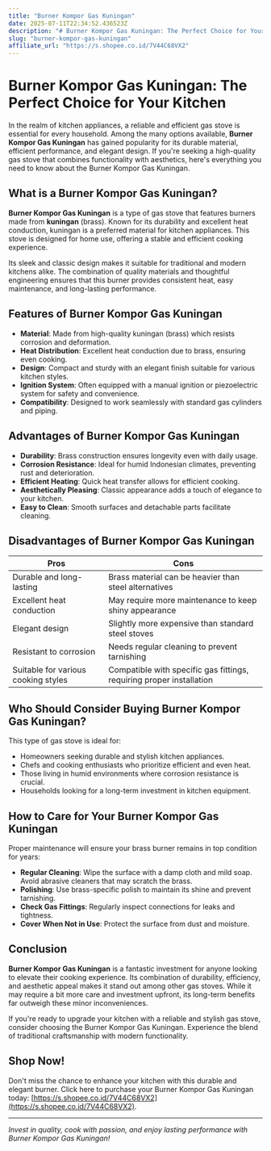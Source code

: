 ```yaml
---
title: "Burner Kompor Gas Kuningan"
date: 2025-07-11T22:34:52.436523Z
description: "# Burner Kompor Gas Kuningan: The Perfect Choice for Your Kitchen..."
slug: "burner-kompor-gas-kuningan"
affiliate_url: "https://s.shopee.co.id/7V44C68VX2"
---
```

# Burner Kompor Gas Kuningan: The Perfect Choice for Your Kitchen

In the realm of kitchen appliances, a reliable and efficient gas stove is essential for every household. Among the many options available, **Burner Kompor Gas Kuningan** has gained popularity for its durable material, efficient performance, and elegant design. If you're seeking a high-quality gas stove that combines functionality with aesthetics, here's everything you need to know about the Burner Kompor Gas Kuningan.

## What is a Burner Kompor Gas Kuningan?

**Burner Kompor Gas Kuningan** is a type of gas stove that features burners made from **kuningan** (brass). Known for its durability and excellent heat conduction, kuningan is a preferred material for kitchen appliances. This stove is designed for home use, offering a stable and efficient cooking experience.

Its sleek and classic design makes it suitable for traditional and modern kitchens alike. The combination of quality materials and thoughtful engineering ensures that this burner provides consistent heat, easy maintenance, and long-lasting performance.

## Features of Burner Kompor Gas Kuningan

- **Material**: Made from high-quality kuningan (brass) which resists corrosion and deformation.
- **Heat Distribution**: Excellent heat conduction due to brass, ensuring even cooking.
- **Design**: Compact and sturdy with an elegant finish suitable for various kitchen styles.
- **Ignition System**: Often equipped with a manual ignition or piezoelectric system for safety and convenience.
- **Compatibility**: Designed to work seamlessly with standard gas cylinders and piping.

## Advantages of Burner Kompor Gas Kuningan

- **Durability**: Brass construction ensures longevity even with daily usage.
- **Corrosion Resistance**: Ideal for humid Indonesian climates, preventing rust and deterioration.
- **Efficient Heating**: Quick heat transfer allows for efficient cooking.
- **Aesthetically Pleasing**: Classic appearance adds a touch of elegance to your kitchen.
- **Easy to Clean**: Smooth surfaces and detachable parts facilitate cleaning.

## Disadvantages of Burner Kompor Gas Kuningan

| Pros | Cons |
|--------|--------|
| Durable and long-lasting | Brass material can be heavier than steel alternatives |
| Excellent heat conduction | May require more maintenance to keep shiny appearance |
| Elegant design | Slightly more expensive than standard steel stoves |
| Resistant to corrosion | Needs regular cleaning to prevent tarnishing |
| Suitable for various cooking styles | Compatible with specific gas fittings, requiring proper installation |

## Who Should Consider Buying Burner Kompor Gas Kuningan?

This type of gas stove is ideal for:

- Homeowners seeking durable and stylish kitchen appliances.
- Chefs and cooking enthusiasts who prioritize efficient and even heat.
- Those living in humid environments where corrosion resistance is crucial.
- Households looking for a long-term investment in kitchen equipment.

## How to Care for Your Burner Kompor Gas Kuningan

Proper maintenance will ensure your brass burner remains in top condition for years:

- **Regular Cleaning**: Wipe the surface with a damp cloth and mild soap. Avoid abrasive cleaners that may scratch the brass.
- **Polishing**: Use brass-specific polish to maintain its shine and prevent tarnishing.
- **Check Gas Fittings**: Regularly inspect connections for leaks and tightness.
- **Cover When Not in Use**: Protect the surface from dust and moisture.

## Conclusion

**Burner Kompor Gas Kuningan** is a fantastic investment for anyone looking to elevate their cooking experience. Its combination of durability, efficiency, and aesthetic appeal makes it stand out among other gas stoves. While it may require a bit more care and investment upfront, its long-term benefits far outweigh these minor inconveniences.

If you're ready to upgrade your kitchen with a reliable and stylish gas stove, consider choosing the Burner Kompor Gas Kuningan. Experience the blend of traditional craftsmanship with modern functionality.

## Shop Now!

Don't miss the chance to enhance your kitchen with this durable and elegant burner. Click here to purchase your Burner Kompor Gas Kuningan today: [https://s.shopee.co.id/7V44C68VX2](https://s.shopee.co.id/7V44C68VX2).

---

*Invest in quality, cook with passion, and enjoy lasting performance with Burner Kompor Gas Kuningan!*